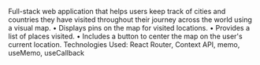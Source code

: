  Full-stack web application that helps users keep track of cities and countries they have visited throughout their journey across the world using a visual map.
•	Displays pins on the map for visited locations.
•	Provides a list of places visited.
•	Includes a button to center the map on the user's current location.
Technologies Used: React Router, Context API, memo, useMemo, useCallback
